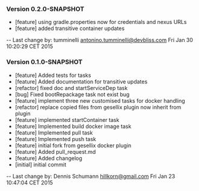 
### Version 0.2.0-SNAPSHOT

 - [feature] using gradle.properties now for credentials and nexus URLs
 - [feature] added transitive container updates

-- Last change by: tumminelli <antonino.tumminelli@devbliss.com> Fri Jan 30 10:20:29 CET 2015

### Version 0.1.0-SNAPSHOT
 - [feature] Added tests for tasks
 - [feature] Added documentation for transitive updates
 - [refactor] fixed doc and startServiceDep task
 - [bug] Fixed bootRepackage task not exist bug
 - [feature] implement three new customised tasks for docker handling
 - [refactor] replace copied files from gesellix plugin now inherit from plugin
 - [feature] implemented startContainer task
 - [feature] Implemented build docker image task
 - [feature] Implemented pull task
 - [feature] Implemented push task
 - [feature] initial fork from gesellix docker plugin
 - [feature] Added pull_request.md
 - [feature] Added changelog
 - [initial] initial commit

-- Last change by: Dennis Schumann <hillkorn@gmail.com> Fri Jan 23 10:47:04 CET 2015
